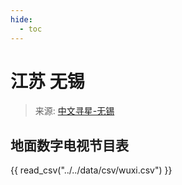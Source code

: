 ```yaml
---
hide:
  - toc
---
```


# 江苏 无锡

> 来源: [中文寻星-无锡](http://dtmb.saoing.com/wuxi.htm)

## 地面数字电视节目表

{{ read_csv("../../data/csv/wuxi.csv") }}
